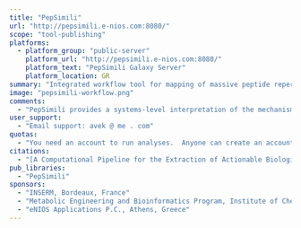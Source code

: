```yaml
---
title: "PepSimili"
url: "http://pepsimili.e-nios.com:8080/"
scope: "tool-publishing"
platforms:
  - platform_group: "public-server"
    platform_url: "http://pepsimili.e-nios.com:8080/"
    platform_text: "PepSimili Galaxy Server"
    platform_location: GR
summary: "Integrated workflow tool for mapping of massive peptide repertoires on whole proteomes and delivering streamlined, systems-level biological interpretation."
image: "pepsimili-workflow.png"
comments:
  - "PepSimili provides a systems-level interpretation of the mechanisms impacted by the cumulative effect of multiple mimicking peptides on protein networks. It shortlists and ranks candidate target proteins derived from Phage Display experiments, according to their functional impact."
user_support:
  - "Email support: avek @ me . com"
quotas:
  - "You need an account to run analyses.  Anyone can create an account."
citations:
  - "[A Computational Pipeline for the Extraction of Actionable Biological Information From NGS-Phage Display Experiments](https://doi.org/10.3389/fphys.2019.01160), by Vekris Antonios, Pilalis Eleftherios, Chatziioannou Aristotelis, Petry Klaus G.  *Frontiers in Physiology*, 24 September 2019"
pub_libraries:
  - "PepSimili"
sponsors:
  - "INSERM, Bordeaux, France"
  - "Metabolic Engineering and Bioinformatics Program, Institute of Chemical Biology, National Hellenic Research Foundation, Athens, Greece"
  - "eNIOS Applications P.C., Athens, Greece"
---
```

